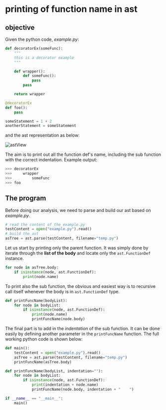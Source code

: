 # printing of function name in ast

## objective
Given the python code, *example.py*:

```python
def decoratorEx(someFunc):
    """
    this is a decorator example
    """

    def wrapper():
        def someFunc():
            pass
        pass

    return wrapper

@decoratorEx
def foo():
    pass

someStatement = 1 + 2
anotherStatement = someStatement
```
and the ast representation as below:

![astView](https://github.com/usagitoneko97/python-ast/blob/master/A1.FunctionDef/resources/astViewer.svg)

The aim is to print out all the function def's name, including the sub function with the correct indentation. Example output:
```python
>>> decoratorEx
>>>     wrapper
>>>         someFunc
>>> foo
```

## The program
Before doing our analysis, we need to parse and build our ast based on *example.py*.
```python
# read the content of the example.py
testContent = open("example.py").read()
# build the ast
asTree = ast.parse(testContent, filename="temp.py")
```
Let us start by printing only the parent function. It was simply done by iterate through the **list of the body** and locate only the `ast.FunctionDef` instance. 
```python
for node in asTree.body:
    if isinstance(node, ast.FunctionDef):
        print(node.name)
```
To print also the sub function, the obvious and easiest way is to recursive call itself whenever the body is in `ast.FunctionDef` type.
```python
def printFuncName(bodyList):
    for node in bodyList:
        if isinstance(node, ast.FunctionDef):
            print(node.name)
            printFuncName(node.body)
```
The final part is to add in the *indentation* of the sub function. It can be done easily by defining another parameter in the `printFuncName` function. The full working python code is shown below:
```python
def main():
    testContent = open("example.py").read()
    asTree = ast.parse(testContent, filename="temp.py")
    printFuncName(asTree.body)

def printFuncName(bodyList, indentation=""):
    for node in bodyList:
        if isinstance(node, ast.FunctionDef):
            print(indentation + node.name)
            printFuncName(node.body, indentation + "    ")

if __name__ == "__main__":
    main()
```
